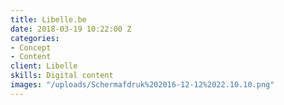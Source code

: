 ```yaml
---
title: Libelle.be
date: 2018-03-19 10:22:00 Z
categories:
- Concept
- Content
client: Libelle
skills: Digital content
images: "/uploads/Schermafdruk%202016-12-12%2022.10.10.png"
---
```


